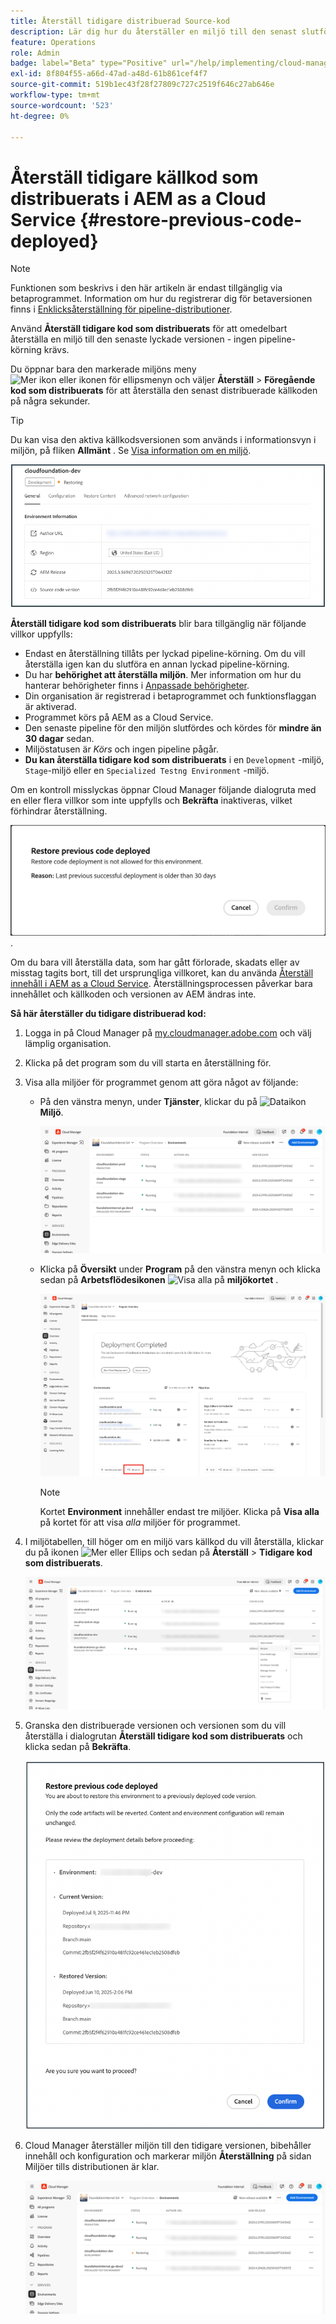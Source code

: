 ```yaml
---
title: Återställ tidigare distribuerad Source-kod
description: Lär dig hur du återställer en miljö till den senast slutförda bygg&emarginalen; ingen pipeline-körning krävs.
feature: Operations
role: Admin
badge: label="Beta" type="Positive" url="/help/implementing/cloud-manager/release-notes/current.md#gitlab-bitbucket"
exl-id: 8f804f55-a66d-47ad-a48d-61b861cef4f7
source-git-commit: 519b1ec43f28f27809c727c2519f646c27ab646e
workflow-type: tm+mt
source-wordcount: '523'
ht-degree: 0%

---
```


# Återställ tidigare källkod som distribuerats i AEM as a Cloud Service {#restore-previous-code-deployed}

>[!NOTE]
>
>Funktionen som beskrivs i den här artikeln är endast tillgänglig via betaprogrammet. Information om hur du registrerar dig för betaversionen finns i [Enklicksåterställning för pipeline-distributioner](/help/implementing/cloud-manager/release-notes/current.md##one-click-rollback).

Använd **Återställ tidigare kod som distribuerats** för att omedelbart återställa en miljö till den senaste lyckade versionen - ingen pipeline-körning krävs.

Du öppnar bara den markerade miljöns meny ![Mer ikon eller ikonen för ellipsmenyn](https://spectrum.adobe.com/static/icons/workflow_18/Smock_More_18_N.svg) och väljer **Återställ** > **Föregående kod som distribuerats** för att återställa den senast distribuerade källkoden på några sekunder.

>[!TIP]
>
>Du kan visa den aktiva källkodsversionen som används i informationsvyn i miljön, på fliken **Allmänt** . Se [Visa information om en miljö](/help/implementing/cloud-manager/manage-environments.md#viewing-environment).
>
>![Source-kodversionen används](/help/operations/assets/environments-view-details-sourcecodeversion.png)

**Återställ tidigare kod som distribuerats** blir bara tillgänglig när följande villkor uppfylls:

* Endast en återställning tillåts per lyckad pipeline-körning. Om du vill återställa igen kan du slutföra en annan lyckad pipeline-körning.
* Du har **behörighet att återställa miljön**. Mer information om hur du hanterar behörigheter finns i [Anpassade behörigheter](/help/implementing/cloud-manager/custom-permissions.md).
* Din organisation är registrerad i betaprogrammet och funktionsflaggan är aktiverad.
* Programmet körs på AEM as a Cloud Service.
* Den senaste pipeline för den miljön slutfördes och kördes för **mindre än 30 dagar** sedan.
* Miljöstatusen är *Körs* och ingen pipeline pågår.
* **Du kan återställa tidigare kod som distribuerats** i en `Development` -miljö, `Stage`-miljö eller en `Specialized Testng Environment` -miljö.

Om en kontroll misslyckas öppnar Cloud Manager följande dialogruta med en eller flera villkor som inte uppfylls och **Bekräfta** inaktiveras, vilket förhindrar återställning.

![Dialogrutan Återställ tidigare kod för distribuerat fel](/help/operations/assets/restore-previous-code-deployment-not-allowed.png).

Om du bara vill återställa data, som har gått förlorade, skadats eller av misstag tagits bort, till det ursprungliga villkoret, kan du använda [Återställ innehåll i AEM as a Cloud Service](/help/operations/restore.md). Återställningsprocessen påverkar bara innehållet och källkoden och versionen av AEM ändras inte.

**Så här återställer du tidigare distribuerad kod:**

1. Logga in på Cloud Manager på [my.cloudmanager.adobe.com](https://my.cloudmanager.adobe.com/) och välj lämplig organisation.

1. Klicka på det program som du vill starta en återställning för.

1. Visa alla miljöer för programmet genom att göra något av följande:

   * På den vänstra menyn, under **Tjänster**, klickar du på ![Dataikon](https://spectrum.adobe.com/static/icons/workflow_18/Smock_Data_18_N.svg) **Miljö**.

     ![Fliken Miljö](assets/environments-1.png)

   * Klicka på **Översikt** under **Program** på den vänstra menyn och klicka sedan på **Arbetsflödesikonen** ![Visa alla](https://spectrum.adobe.com/static/icons/workflow_18/Smock_Workflow_18_N.svg) på **miljökortet** .

     ![Visa alla alternativ](assets/environments-2.png)

     >[!NOTE]
     >
     >Kortet **Environment** innehåller endast tre miljöer. Klicka på **Visa alla** på kortet för att visa *alla* miljöer för programmet.

1. I miljötabellen, till höger om en miljö vars källkod du vill återställa, klickar du på ikonen ![Mer eller Ellips ](https://spectrum.adobe.com/static/icons/workflow_18/Smock_More_18_N.svg) och sedan på **Återställ** > **Tidigare kod som distribuerats**.

   ![Återställ tidigare alternativ för koddistribution från ellipsmenyn](/help/operations/assets/restore-previous-code-deployed-menu.png)

1. Granska den distribuerade versionen och versionen som du vill återställa i dialogrutan **Återställ tidigare kod som distribuerats** och klicka sedan på **Bekräfta**.

   ![Återställ föregående dialogruta för koddistribution](/help/operations/assets/restore-previous-code-deployed-dialogbox.png)

1. Cloud Manager återställer miljön till den tidigare versionen, bibehåller innehåll och konfiguration och markerar miljön **Återställning** på sidan Miljöer tills distributionen är klar.

   ![Återställer aktiveringen](/help/operations/assets/restore-previous-code-deployed-restoring.png)
